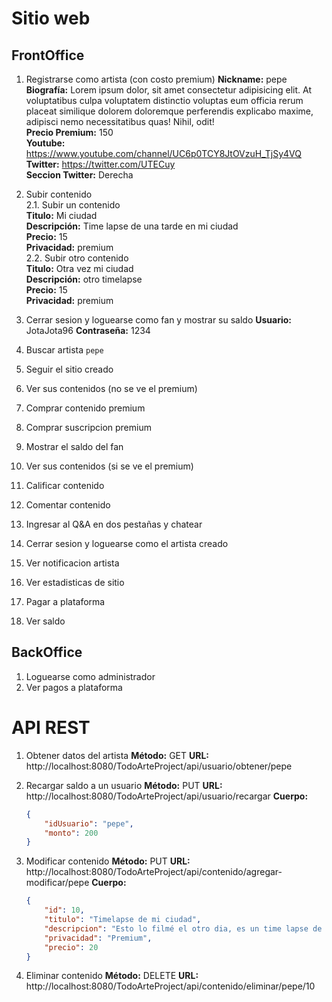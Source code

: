 

# Sitio web
## FrontOffice
1. Registrarse como artista (con costo premium)
    **Nickname:** pepe  
    **Biografía:** Lorem ipsum dolor, sit amet consectetur adipisicing elit. At voluptatibus culpa voluptatem distinctio voluptas eum officia rerum placeat similique dolorem doloremque perferendis explicabo maxime, adipisci nemo necessitatibus quas! Nihil, odit!  
    **Precio Premium:** 150  
    **Youtube:** https://www.youtube.com/channel/UC6p0TCY8JtOVzuH_TjSy4VQ  
    **Twitter:** https://twitter.com/UTECuy  
    **Seccion Twitter:** Derecha  

2. Subir contenido  
	2.1. Subir un contenido  
		**Titulo:** Mi ciudad  
		**Descripción:** Time lapse de una tarde en mi ciudad  
		**Precio:** 15  
		**Privacidad:** premium  
	2.2. Subir otro contenido  
		**Titulo:** Otra vez mi ciudad  
		**Descripción:** otro timelapse  
		**Precio:** 15  
		**Privacidad:** premium  

3. Cerrar sesion y loguearse como fan y mostrar su saldo
    **Usuario:** JotaJota96
    **Contraseña:** 1234

4. Buscar artista `pepe`

5. Seguir el sitio creado
6. Ver sus contenidos (no se ve el premium)
7. Comprar contenido premium
8. Comprar suscripcion premium
9. Mostrar el saldo del fan
10. Ver sus contenidos (si se ve el premium)
11. Calificar contenido
12. Comentar contenido
13. Ingresar al Q&A en dos pestañas y chatear

14. Cerrar sesion y loguearse como el artista creado
15. Ver notificacion artista
16. Ver estadisticas de sitio
17. Pagar a plataforma
18. Ver saldo


## BackOffice
1. Loguearse como administrador
2. Ver pagos a plataforma


# API REST
1. Obtener datos del artista
	**Método:** GET
	**URL:** http://localhost:8080/TodoArteProject/api/usuario/obtener/pepe

2. Recargar saldo a un usuario
	**Método:** PUT
	**URL:** http://localhost:8080/TodoArteProject/api/usuario/recargar
	**Cuerpo:** 
	```json
	{
		"idUsuario": "pepe",
		"monto": 200
	}
	```

3. Modificar contenido
	**Método:** PUT
	**URL:** http://localhost:8080/TodoArteProject/api/contenido/agregar-modificar/pepe
	**Cuerpo:** 
	```json
	{
		"id": 10,
		"titulo": "Timelapse de mi ciudad",
		"descripcion": "Esto lo filmé el otro dia, es un time lapse de mi ciudad en la tarde",
		"privacidad": "Premium",
		"precio": 20
	}
	```


4. Eliminar contenido
	**Método:** DELETE
	**URL:** http://localhost:8080/TodoArteProject/api/contenido/eliminar/pepe/10
	










